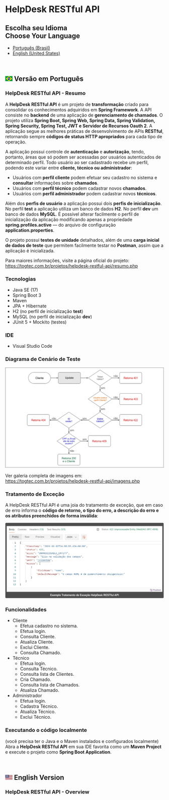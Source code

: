 # HelpDesk RESTful API

## Escolha seu Idioma <br> Choose Your Language 

- [Português (Brasil)](#versão-em-português)
- [English (United States)](#english-version)

<br>

<a name="versão-em-português"></a>
## <img src="https://github.com/togtec/togtec/blob/main/img/pt-br.png" alt="PT-BR" /> Versão em Português

### HelpDesk RESTful API - Resumo
A **HelpDesk RESTful API** é um projeto de **transformação** criado para consolidar os conhecimentos adquiridos em **Spring Framework**. A API consiste no **backend** de uma aplicação de **gerenciamento de chamados**. O projeto utiliza **Spring Boot, Spring Web, Spring Data, Spring Validation, Spring Security, Spring Test, JWT e Servidor de Recursos Oauth 2**. A aplicação segue as melhores práticas de desenvolvimento de APIs **RESTful**, retornando sempre **códigos de status HTTP apropriados** para cada tipo de operação.

A aplicação possui controle de **autenticação** e **autorização**, tendo, portanto, áreas que só podem ser acessadas por usuários autenticados de determinado perfil. Todo usuário ao ser cadastrado recebe um perfil, podendo este variar entre **cliente, técnico ou administrador**:

* Usuários com **perfil cliente** podem efetuar seu cadastro no sistema e **consultar** informações sobre **chamados**.
* Usuários com **perfil técnico** podem cadastrar novos **chamados**.
* Usuários com **perfil administrador** podem cadastrar novos **técnicos**.

Além dos **perfis de usuário** a aplicação possui dois **perfis de inicialização**. No perfil **test** a aplicação utiliza um banco de dados **H2**. No perfil **dev** um banco de dados **MySQL**. É possível alterar facilmente o perfil de inicialização da aplicação modificando apenas a propriedade **spring.profiles.active** — do arquivo de configuração **application.properties**.

O projeto possui **testes de unidade** detalhados, além de uma **carga inicial de dados de teste** que permitem facilmente testar no **Postman**, assim que a aplicação é inicializada.

Para maiores informações, visite a página oficial do projeto: <br>
<https://togtec.com.br/projetos/helpdesk-restful-api/resumo.php>


### Tecnologias
  * Java SE (17)
  * Spring Boot 3
  * Maven
  * JPA + Hibernate 
  * H2 (no perfil de inicialização **test**)
  * MySQL (no perfil de inicialização **dev**)
  * JUnit 5 + Mockito (testes)
  
### IDE  
  * Visual Studio Code

### Diagrama de Cenário de Teste
<p align="center">
  <img src="doc/img/img-006-cliente-update.jpg" alt="Diagrama de Cenário de Teste Cliente Update">
</p>

Ver galeria completa de imagens em: <br>
<https://togtec.com.br/projetos/helpdesk-restful-api/imagens.php>

### Tratamento de Exceção
A HelpDesk RESTful API é uma joia do tratamento de exceção, que em caso de erro informa o **código de retorno, o tipo do erro, a descrição do erro e os atributos preenchidos de forma inválida**:
<p align="center">
  <img src="doc/img/tratamento-de-excecao.jpg" alt="Exemplo Tratamento de Exceção">
</p>

### Funcionalidades
- Cliente
    - Efetua cadastro no sistema.
    - Efetua login.
    - Consulta Cliente.
    - Atualiza Cliente.
    - Exclui Cliente.
    - Consulta Chamado.    
- Técnico
    - Efetua login.
    - Consulta Técnico.
    - Consulta lista de Clientes.
    - Cria Chamado.
    - Consulta lista de Chamados.
    - Atualiza Chamado.
- Administrador
    - Efetua login.
    - Cadastra Técnico.
    - Atualiza Técnico.
    - Exclui Técnico.

### Executando o código localmente
(você precisa ter o Java e o Maven instalados e configurados localmente) <br>
Abra a **HelpDesk RESTful API** em sua IDE favorita como um **Maven Project** e execute o projeto como **Spring Boot Application**.

<br>

<a name="english-version"></a>
## <img src="https://github.com/togtec/togtec/blob/main/img/en-us.png" alt="EN-US" /> English Version

### HelpDesk RESTful API - Overview

